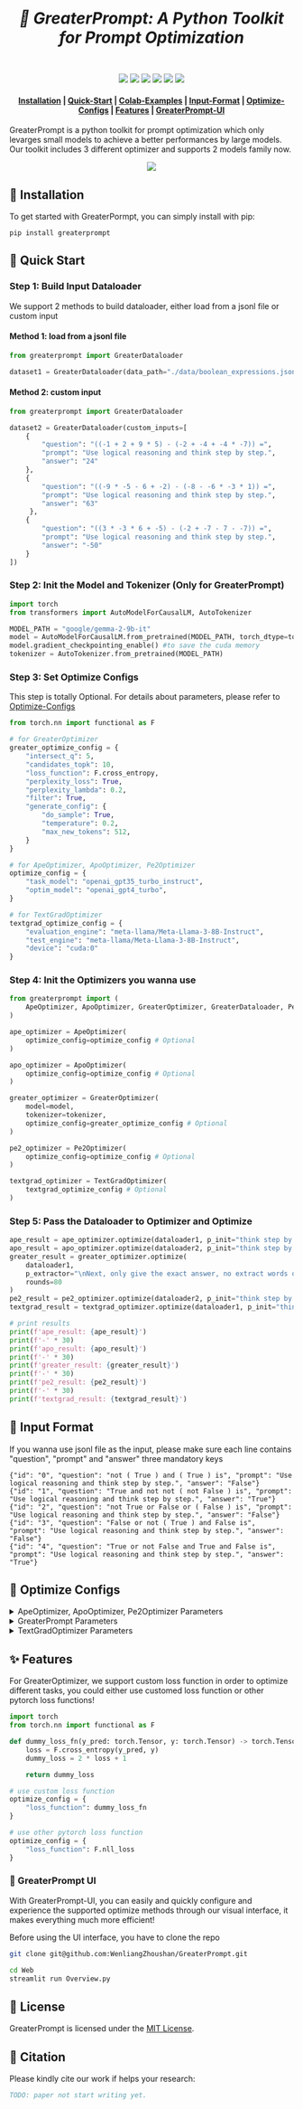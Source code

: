# <div align="center"><h5>🤩 GreaterPrompt: A Python Toolkit for Prompt Optimization</h5><div>

<div align="center">
<a href="https://github.com/WenliangZhoushan/GreaterPrompt/blob/main/LICENSE" target="_blank"><img src=https://img.shields.io/badge/license-MIT-green></a>
<a href="https://pypi.org/project/greaterprompt/" target="_blank"><img src=https://img.shields.io/badge/Pypi-GreaterPrompt-orange></a>
<a href="https://arxiv.org/abs/2412.09722" target="_blank"><img src=https://img.shields.io/badge/arXiv-2412.09722-b31b1b.svg></a>
<a href="https://colab.research.google.com/drive/1yUPWSG6DuFFD0VIcbCTFdYpxrdT0-Z-f?usp=sharing" target="_blank"><img src=https://colab.research.google.com/assets/colab-badge.svg></a>
<a href="https://github.com/WenliangZhoushan/GreaterPrompt/pulls" target="_blank"><img src=https://img.shields.io/github/issues-pr/WenliangZhoushan/GreaterPrompt></a>
<a href="https://github.com/WenliangZhoushan/GreaterPrompt/issues" target="_blank"><img src=https://img.shields.io/github/issues/WenliangZhoushan/GreaterPrompt></a>
</div>

<h4 align="center">
<p>
<a href="#wrench-installation">Installation</a> |
<a href="#rocket-quick-start">Quick-Start</a> |
<a href="https://colab.research.google.com/drive/1yUPWSG6DuFFD0VIcbCTFdYpxrdT0-Z-f?usp=sharing" target="_blank">Colab-Examples</a> |
<a href="#book-input-format"> Input-Format</a> |
<a href="#robot-optimize-configs"> Optimize-Configs</a> |
<a href="#sparkles-features">Features</a> |
<a href="#art-greaterprompt-ui"> GreaterPrompt-UI</a>
</p>
</h4>

GreaterPrompt is a python toolkit for prompt optimization which only levarges small models to achieve a better performances by large models. Our toolkit includes 3 different optimizer and supports 2 models family now.

<p align="center">
<img src="./images/overview.png">
</p>

## :wrench: Installation

To get started with GreaterPormpt, you can simply install with pip:

```base
pip install greaterprompt
```

## :rocket: Quick Start

### Step 1: Build Input Dataloader

We support 2 methods to build dataloader, either load from a jsonl file or custom input

#### Method 1: load from a jsonl file

```python
from greaterprompt import GreaterDataloader

dataset1 = GreaterDataloader(data_path="./data/boolean_expressions.jsonl")
```

#### Method 2: custom input

```python
from greaterprompt import GreaterDataloader

dataset2 = GreaterDataloader(custom_inputs=[
    {
        "question": "((-1 + 2 + 9 * 5) - (-2 + -4 + -4 * -7)) =", 
        "prompt": "Use logical reasoning and think step by step.", 
        "answer": "24"
    },
    {
        "question": "((-9 * -5 - 6 + -2) - (-8 - -6 * -3 * 1)) =",
        "prompt": "Use logical reasoning and think step by step.",
        "answer": "63"
     },
    {
        "question": "((3 * -3 * 6 + -5) - (-2 + -7 - 7 - -7)) =",
        "prompt": "Use logical reasoning and think step by step.",
        "answer": "-50"
    }
])
```

### Step 2: Init the Model and Tokenizer (Only for GreaterPrompt)

```python
import torch
from transformers import AutoModelForCausalLM, AutoTokenizer

MODEL_PATH = "google/gemma-2-9b-it"
model = AutoModelForCausalLM.from_pretrained(MODEL_PATH, torch_dtype=torch.bfloat16, device_map='cuda:0')
model.gradient_checkpointing_enable() #to save the cuda memory
tokenizer = AutoTokenizer.from_pretrained(MODEL_PATH)
```

### Step 3: Set Optimize Configs

This step is totally Optional. For details about parameters, please refer to <a href="#robot-optimize-configs"> Optimize-Configs</a>

```python
from torch.nn import functional as F

# for GreaterOptimizer
greater_optimize_config = {
    "intersect_q": 5,
    "candidates_topk": 10,
    "loss_function": F.cross_entropy,
    "perplexity_loss": True,
    "perplexity_lambda": 0.2,
    "filter": True,
    "generate_config": {
        "do_sample": True,
        "temperature": 0.2,
        "max_new_tokens": 512,
    }
}

# for ApeOptimizer, ApoOptimizer, Pe2Optimizer
optimize_config = {
    "task_model": "openai_gpt35_turbo_instruct",
    "optim_model": "openai_gpt4_turbo",
}

# for TextGradOptimizer
textgrad_optimize_config = {
    "evaluation_engine": "meta-llama/Meta-Llama-3-8B-Instruct",
    "test_engine": "meta-llama/Meta-Llama-3-8B-Instruct",
    "device": "cuda:0"
}
```

### Step 4: Init the Optimizers you wanna use

```python
from greaterprompt import (
    ApeOptimizer, ApoOptimizer, GreaterOptimizer, GreaterDataloader, Pe2Optimizer, TextGradOptimizer
)

ape_optimizer = ApeOptimizer(
    optimize_config=optimize_config # Optional
)

apo_optimizer = ApoOptimizer(
    optimize_config=optimize_config # Optional
)

greater_optimizer = GreaterOptimizer(
    model=model,
    tokenizer=tokenizer,
    optimize_config=greater_optimize_config # Optional
)

pe2_optimizer = Pe2Optimizer(
    optimize_config=optimize_config # Optional
)

textgrad_optimizer = TextGradOptimizer(
    textgrad_optimize_config # Optional
)
```

### Step 5: Pass the Dataloader to Optimizer and Optimize

```python
ape_result = ape_optimizer.optimize(dataloader1, p_init="think step by step")
apo_result = apo_optimizer.optimize(dataloader2, p_init="think step by step")
greater_result = greater_optimizer.optimize(
    dataloader1,
    p_extractor="\nNext, only give the exact answer, no extract words or any punctuation:",
    rounds=80
)
pe2_result = pe2_optimizer.optimize(dataloader2, p_init="think step by step")
textgrad_result = textgrad_optimizer.optimize(dataloader1, p_init="think step by step")

# print results
print(f'ape_result: {ape_result}')
print(f'-' * 30)
print(f'apo_result: {apo_result}')
print(f'-' * 30)
print(f'greater_result: {greater_result}')
print(f'-' * 30)
print(f'pe2_result: {pe2_result}')
print(f'-' * 30)
print(f'textgrad_result: {textgrad_result}')

```

## :book: Input Format

If you wanna use jsonl file as the input, please make sure each line contains "question", "prompt" and "answer" three mandatory keys

```jsonl
{"id": "0", "question": "not ( True ) and ( True ) is", "prompt": "Use logical reasoning and think step by step.", "answer": "False"}
{"id": "1", "question": "True and not not ( not False ) is", "prompt": "Use logical reasoning and think step by step.", "answer": "True"}
{"id": "2", "question": "not True or False or ( False ) is", "prompt": "Use logical reasoning and think step by step.", "answer": "False"}
{"id": "3", "question": "False or not ( True ) and False is", "prompt": "Use logical reasoning and think step by step.", "answer": "False"}
{"id": "4", "question": "True or not False and True and False is", "prompt": "Use logical reasoning and think step by step.", "answer": "True"}
```

## :robot: Optimize Configs

<details>
<summary>ApeOptimizer, ApoOptimizer, Pe2Optimizer Parameters</summary>

* `task_model: str`, the LLM that performs the task with a prompt. You can use OpenAI instruct models like `openai_gpt35_turbo_instruct` or you can also use models supported in vLLM. The code currently supports `mistralai/Mistral-7B-Instruct-v0.2`, `mosaicml/mpt-7b-instruct`, `01-ai/Yi-6B`.
* `optim_model: str`, the LLM that performs prompt engineering. Currently the code supports `openai_gpt35`, `openai_gpt4`, `openai_gpt4_turbo`, `openai_gpt4o`, `openai_gpt4o_mini`

</details>

<details>
<summary>GreaterPrompt Parameters</summary>

* `intersect_q: int`, use how many question/prompt inpur pair to build a batch to get candidates.
* `candidates_topk: int`, sample how many candidates for each p_i.
* `loss_function: Callable[torch.Tensor, torch.Tensor] -> torch.Tensor`, the loss function used for the backward to get the gradients.
* `perplexity_loss: bool`, whether to enable the perplexity_loss.
* `perplexity_lambda: float`, if perplexity loss was enabled, its weight in the whole loss function.
* `filter: bool`, whether to filter the p* to make sure all prompts are human readable.
* `generate_config: dict`: configs used for transformer model's generation.

</details>

<details>
<summary>TextGradOptimizer Parameters</summary>

* `evaluation_engine: str`, currently we only support Llama3 family models.
* `test_engine: str`, currently we only support Llama3 family models.
* `device: str`, which device you wanna use to load the model.

</details>


## :sparkles: Features

For GreaterOptimizer, we support custom loss function in order to optimize different tasks, you could either use customed loss function or other pytorch loss functions!

```python
import torch
from torch.nn import functional as F

def dummy_loss_fn(y_pred: torch.Tensor, y: torch.Tensor) -> torch.Tensor:
    loss = F.cross_entropy(y_pred, y)
    dummy_loss = 2 * loss + 1

    return dummy_loss

# use custom loss function
optimize_config = {
    "loss_function": dummy_loss_fn
}

# use other pytorch loss function
optimize_config = {
    "loss_function": F.nll_loss
}
```

### :art: GreaterPrompt UI

With GreaterPrompt-UI, you can easily and quickly configure and experience the supported optimize methods through our visual interface, it makes everything much more efficient!

Before using the UI interface, you have to clone the repo

```bash
git clone git@github.com:WenliangZhoushan/GreaterPrompt.git

cd Web
streamlit run Overview.py
```

## :bookmark: License

GreaterPrompt is licensed under the [<u>MIT License</u>](./LICENSE).

## :star2: Citation

Please kindly cite our work if helps your research:

```BibTex
TODO: paper not start writing yet.
```
